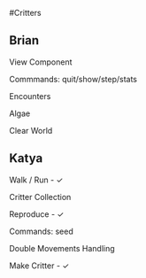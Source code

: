 #Critters

 
## Brian

  View Component
  
  Commmands: quit/show/step/stats
  
  Encounters

  Algae
  
  Clear World
  
  
## Katya
  

 Walk / Run - ✓
 
 Critter Collection
 
 Reproduce - ✓
 
 Commands: seed 
 
 Double Movements Handling
 
 Make Critter - ✓
 
 
